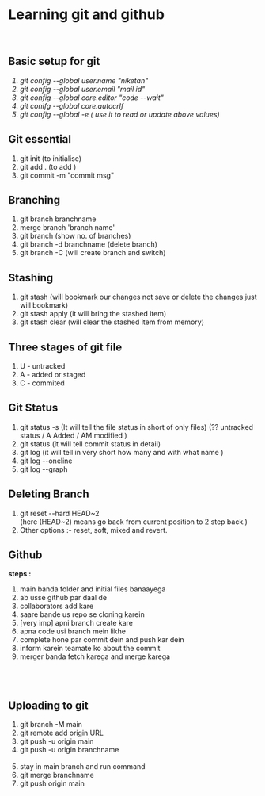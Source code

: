 <h1> Learning git and github </h1>
<br>
<h2> Basic setup for git </h2>
<i>
<ol>    
<li>git config --global user.name "niketan"
<li>git config --global user.email "mail id"
<li>git config --global core.editor "code --wait"
<li>git conifg --global core.autocrlf
<li>git config --global -e ( use it to read or update above values)
</ol>
</i>


<h2>Git essential </h2>
<ol>
<li>git init (to initialise)
<li>git add . (to add )
<li>git commit -m "commit msg"
</ol>

<h2>Branching </h2>
<ol>
<li>git branch branchname
<li>merge branch 'branch name'
<li>git branch (show no. of branches)
<li>git branch -d branchname (delete branch)
<li>git branch -C (will create branch and switch)</li>
</ol>

<h2>Stashing </h2>
<ol>
<li>git stash (will bookmark our changes not save or delete the changes just will bookmark)</li>
<li>git stash apply (it will bring the stashed item)</li>
<li>git stash clear (will clear the stashed item     from memory)
</ol>


<h2> Three stages of git file </h2>
<ol>
<li> U - untracked 
<li> A - added or staged
<li> C - commited
</ol>


<h2>Git Status</h2>
<ol>
<li>
git status -s  (It will tell the file status in short of only files)
(?? untracked status /
A  Added /
AM modified )
<li>git status (it will tell commit status in detail)
<li>git log (it will tell in very short how many and with what name )
<li>git log --oneline 
<li>git log --graph
</ol>


<h2>Deleting Branch </h2>
<ol>
<li>git reset --hard HEAD~2
<br>
(here (HEAD~2) means go back from current position to 2 step back.)
<br>
<li>Other options :- reset, soft, mixed and revert.
</ol>

<h2> Github </h2>
<b>steps :</b>
<br>
<ol>
<li> main banda folder and initial files banaayega
<li> ab usse github par daal de
<li> collaborators add kare

<li> saare bande us repo se cloning karein
<li> [very imp] apni branch create kare
<li> apna code usi branch mein likhe
<li> complete hone par commit dein and push kar dein
<li> inform karein teamate ko about the commit
<li> merger banda fetch karega and merge karega 
</ol>
<br>
<br>


<h2>Uploading to git </h2>
<ol>
<li>git branch -M main
<li>git remote add origin URL
<li>git push -u origin main
<li>git push -u origin branchname
</li>
<br>
<li>stay in main branch and run command
<li>git merge branchname
<li>git push origin main
</ol>